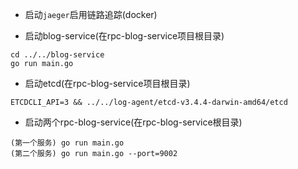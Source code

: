 - 启动`jaeger`启用链路追踪(docker)

- 启动blog-service(在rpc-blog-service项目根目录)
```
cd ../../blog-service
go run main.go
```

- 启动etcd(在rpc-blog-service项目根目录)
```
ETCDCLI_API=3 && ../../log-agent/etcd-v3.4.4-darwin-amd64/etcd
```

- 启动两个rpc-blog-service(在rpc-blog-service根目录)
```
(第一个服务) go run main.go
(第二个服务) go run main.go --port=9002
```